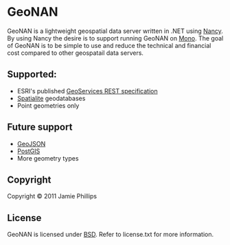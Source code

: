 # GeoNAN

GeoNAN is a lightweight geospatial data server written in .NET using [Nancy](http://www.nancyfx.org/). By using Nancy the desire is to support running GeoNAN on [Mono](http://mono-project.com). The goal of GeoNAN is to be simple to use and reduce the technical and financial cost compared to other geospatail data servers.

## Supported:

* ESRI's published [GeoServices REST specification](http://www.esri.com/industries/landing-pages/geoservices/geoservices.html)
* [Spatialite](http://www.gaia-gis.it/spatialite/) geodatabases
* Point geometries only

## Future support

* [GeoJSON](http://geojson.org/)
* [PostGIS](http://postgis.refractions.net/)
* More geometry types

## Copyright

Copyright © 2011 Jamie Phillips

## License

GeoNAN is licensed under [BSD](http://www.opensource.org/licenses/bsd-license.php "Read more about the BSD license form"). Refer to license.txt for more information.

